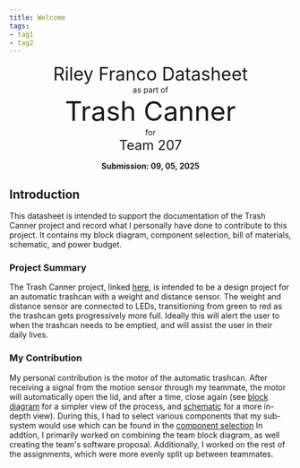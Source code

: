 ```yaml
---
title: Welcome
tags:
- tag1
- tag2
---
```

<center>
<font size= "6"> Riley Franco Datasheet</font><br>
as part of<br>
<font size= "8"> Trash Canner</font><br>
for<br>
<font size= "5"> Team 207 </font><br>

**Submission: 09, 05, 2025**
</center>

## Introduction

This datasheet is intended to support the documentation of the Trash Canner project and record what I personally have done to contribute to this project. It contains my block diagram, component selection, bill of materials, schematic, and power budget.

### Project Summary

The Trash Canner project, linked [here,](https://asu-egr304-2025-f-207.github.io/) is intended to be a design project for an automatic trashcan with a weight and distance sensor. The weight and distance sensor are connected to LEDs, transitioning from green to red as the trashcan gets progressively more full. Ideally this will alert the user to when the trashcan needs to be emptied, and will assist the user in their daily lives. 


### My Contribution
My personal contribution is the motor of the automatic trashcan. After receiving a signal from the motion sensor through my teammate, the motor will automatically open the lid, and after a time, close again (see [block diagram](https://riatron8.github.io/01-Block-Diagram/Block-Diagram/) for a simpler view of the process, and [schematic](https://riatron8.github.io/04-Schematic/schematic/) for a more in-depth view). During this, I had to select various components that my sub-system would use which can be found in the [component selection](https://riatron8.github.io/02-Component-Selection/Component-Selection/) In addtion, I primarily worked on combining the team block diagram, as well creating the team's software proposal. Additionally, I worked on the rest of the assignments, which were more evenly split up between teammates.
